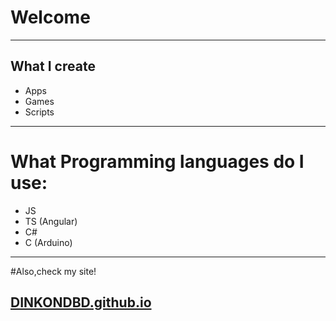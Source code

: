 # Welcome

***

## What I create
* Apps
* Games
* Scripts

***

# What Programming languages do I use:
* JS
* TS (Angular)
* C#
* C (Arduino)

***
#Also,check my site!

## [DINKONDBD.github.io](DINKONDBD.github.io)
